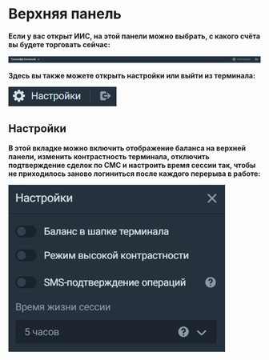 # Верхняя панель
**Если у вас открыт ИИС, на этой панели можно выбрать, с какого счёта вы будете торговать сейчас:**

![alt text](topbar.png) 

**Здесь вы также можете открыть настройки или выйти из терминала:** 

![alt text](topbar_2.png)

## Настройки
**В этой вкладке можно включить отображение баланса на верхней панели, изменить контрастность терминала, отключить подтверждение сделок по СМС и настроить время сессии так, чтобы не приходилось заново логиниться после каждого перерыва в работе:**

![alt text](settings.png)
